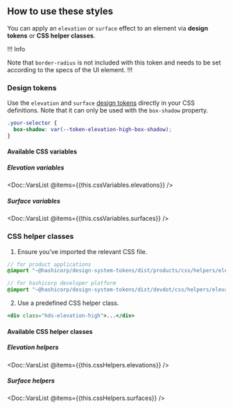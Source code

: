 ## How to use these styles

You can apply an `elevation` or `surface` effect to an element via **design tokens** or **CSS helper classes**.

!!! Info

Note that `border-radius` is not included with this token and needs to be set according to the specs of the UI element.
!!!

### Design tokens

Use the `elevation` and `surface` [design tokens](./tokens) directly in your CSS definitions. Note that it can only be used with the `box-shadow` property.

```css
.your-selector {
  box-shadow: var(--token-elevation-high-box-shadow);
}
```

#### Available CSS variables

##### Elevation variables
<Doc::VarsList @items={{this.cssVariables.elevations}} />

##### Surface variables
<Doc::VarsList @items={{this.cssVariables.surfaces}} />


### CSS helper classes

1. Ensure you’ve imported the relevant CSS file. 

```scss
// for product applications
@import "~@hashicorp/design-system-tokens/dist/products/css/helpers/elevation.css";

// for hashicorp developer platform
@import "~@hashicorp/design-system-tokens/dist/devdot/css/helpers/elevation.css";
```

2. Use a predefined CSS helper class.

```handlebars
<div class="hds-elevation-high">...</div>
```
#### Available CSS helper classes

##### Elevation helpers
<Doc::VarsList @items={{this.cssHelpers.elevations}} />

##### Surface helpers
<Doc::VarsList @items={{this.cssHelpers.surfaces}} />